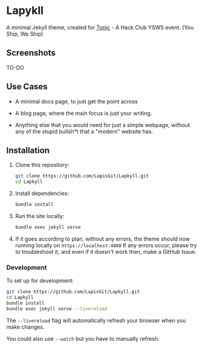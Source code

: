 # Lapykll
A minimal Jekyll theme, created for [Tonic](https://tonic.hackclub.com/) - A Hack Club YSWS event. (You Ship, We Ship)

## Screenshots

TO-DO

## Use Cases

- A minimal docs page, to just get the point across

- A blog page, where the main focus is just your writing.

- Anything else that you would need for just a simple webpage, without any of the stupid bullsh*t that a "modern" website has.

## Installation

1. Clone this repository:
    ```bash
    git clone https://github.com/LapisGit/Lapkyll.git
    cd Lapkyll
    ```

2. Install dependencies:
    ```bash
    bundle install
    ```

3. Run the site locally:
    ```bash
    bundle exec jekyll serve
    ```

4. If it goes according to plan, without any errors, the theme should now running locally on `https://localhost:4000` If any errors occur, please try to troubleshoot it, and even if it doesn't work then, make a GitHub Issue.

### Development

To set up for development:

```bash
git clone https://github.com/LapisGit/Lapkyll.git
cd Lapkyll
bundle install
bundle exec jekyll serve --livereload
```

The `--livereload` flag will automatically refresh your browser when you make changes.

You could also use `--watch` but you have to manually refresh.